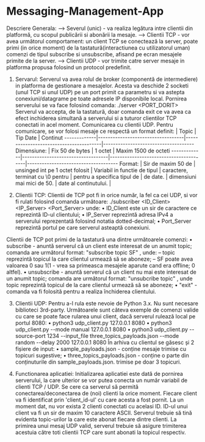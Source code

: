 # Messaging-Management-App

  Descriere Generala:
    --> Severul (unic) - va realiza legătura intre clientii din platformă, cu scopul publicării si abonării la mesaje.
    --> Clientii TCP - vor avea următorul comportament: un client TCP se conectează la server, poate primi (in orice moment)
    de la tastatură(interactiunea cu utilizatorul uman) comenzi de tipul subscribe si unsubscribe, afisand pe ecran mesajele
    primite de la server.
    --> Clientii UDP - vor trimite catre server mesaje in platforma propusa folosind un protocol predefinit.
    
 1. Servarul:
  Serverul va avea rolul de broker (componentă de intermediere) in platforma de gestionare a mesajelor. Acesta
va deschide 2 socketi (unul TCP si unul UDP) pe un port primit ca parametru si va astepta conexiuni/datagrame pe toate adresele
IP disponibile local. Pornirea serverului se va face folosind comanda:
    ./server <PORT_DORIT>
  Serverul va accepta, de la tastatură, doar comanda exit ce va avea ca efect inchiderea simultană a serverului si a tuturor
clientilor TCP conectati in acel moment.
  Comunicarea cu clientii UDP.
  Pentru comunicare, se vor folosi mesaje ce respectă un format definit:
             |        Topic                      |            Tip Date                    |          Continut
-------------|-----------------------------------|----------------------------------------|-------------------------------------
Dimensiune:  |  Fix 50 de bytes                  |             1 octet                    |        Maxim 1500 de octeti
-------------|-----------------------------------|----------------------------------------|-------------------------------------
Format:      |   Sir de maxim 50 de              |   unsinged int pe 1 octet folosit      |       Variabil in functie de tipul
             | caractere, terminat cu \0 pentru  |       pentru a specifica tipul de      |                    de date.
             | dimensiuni mai mici de 50.        |        date al continutului.           |

 2. Clientii TCP:
 Clientii de TCP pot fi in orice număr, la fel ca cei UDP, si vor fi rulati folosind comanda următoare:
    ./subscriber <ID_Client> <IP_Server> <Port_Server>
  unde:
  • ID_Client este un sir de caractere ce reprezintă ID-ul clientului;
  • IP_Server reprezintă adresa IPv4 a serverului reprezentată folosind notatia dotted-decimal;
  • Port_Server reprezintă portul pe care serverul asteaptă conexiuni.
  
  Clientii de TCP pot primi de la tastatură una dintre următoarele comenzi:
    • subscribe - anuntă serverul că un client este interesat de un anumit topic; comanda are următorul format: 
    "subscribe topic SF" , unde:
          – topic reprezintă topicul la care clientul urmează să se aboneze;
          – SF poate avea valoarea 0 sau 1(1 - vrea sa primeasca mesajele aparute cand era offline; 0 altfel).
    • unsubscribe - anuntă serverul că un client nu mai este interesat de un anumit topic; comanda are următorul format:
    "unsubcribe topic" , unde topic reprezintă topicul de la care clientul urmează să se aboneze;
    • "exit" - comanda va fi folosită pentru a realiza ı̂nchiderea clientului.
  
  3. Clientii UDP:
  Pentru a-l rula este nevoie de Python 3.x. Nu sunt necesare biblioteci 3rd-party.
  Următoarele sunt câteva exemple de comenzi valide cu care se poate face rularea unui client, dacă serverul rulează local
 pe portul 8080:
    • python3 udp_client.py 127.0.0.1 8080
    • python3 udp_client.py --mode manual 127.0.0.1 8080
    • python3 udp_client.py --source-port 1234 --input_file three_topics_payloads.json --mode random --delay 2000 127.0.0.1 8080
  În arhiva cu clientul se găsesc și 2 fișiere de input:
    • sample_payloads.json - conține mesaje trimise cu topicuri sugestive;
    • three_topics_payloads.json - conține o parte din conținuturile din sample_payloads.json. trimise pe doar 3 topicuri.
    
  4. Functionarea aplicatiei:
  Initializarea aplicatiei este dată de pornirea serverului, la care ulterior se vor putea conecta un număr variabil de clienti
 TCP / UDP. Se cere ca serverul să permită conectarea/deconectarea de (noi) clienti la orice moment.
  Fiecare client va fi identificat prin 'client_id-ul' cu care acesta a fost pornit. La un moment dat, nu vor exista 2 clienti
 conectati cu acelasi ID.
  ID-ul unui client va fi un sir de maxim 10 caractere ASCII.
  Serverul trebuie să tină evidenta topic-urilor la care este abonat fiecare dintre clienti. La primirea unui mesaj UDP valid,
 serverul trebuie să asigure trimiterea acestuia către toti clientii TCP care sunt abonati la topicul respectiv.
      
